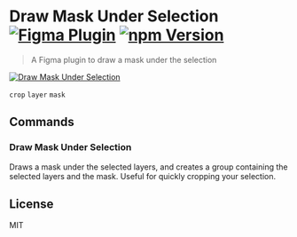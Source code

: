 # Draw Mask Under Selection [![Figma Plugin](https://img.shields.io/badge/figma-Draw%20Mask%20Under%20Selection-1BC47D.svg)](https://www.figma.com/c/plugin/806532458729477508/Draw-Mask-Under-Selection) [![npm Version](https://img.shields.io/npm/v/figma-draw-mask-under-selection.svg)](https://www.npmjs.com/package/figma-draw-mask-under-selection)

> A Figma plugin to draw a mask under the selection

[![Draw Mask Under Selection](https://raw.githubusercontent.com/yuanqing/figma-plugins/master/packages/figma-draw-mask-under-selection/media/cover.png)](https://www.figma.com/c/plugin/806532458729477508/Draw-Mask-Under-Selection)

`crop` `layer` `mask`

## Commands

### Draw Mask Under Selection

Draws a mask under the selected layers, and creates a group containing the selected layers and the mask. Useful for quickly cropping your selection.

## License

MIT
